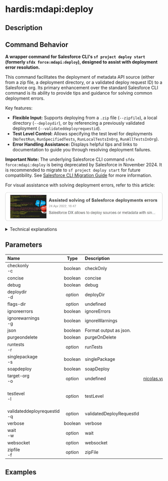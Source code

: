 <!-- This file has been generated with command 'sf hardis:doc:plugin:generate'. Please do not update it manually or it may be overwritten -->
# hardis:mdapi:deploy

## Description


## Command Behavior

**A wrapper command for Salesforce CLI's `sf project deploy start` (formerly `sfdx force:mdapi:deploy`), designed to assist with deployment error resolution.**

This command facilitates the deployment of metadata API source (either from a zip file, a deployment directory, or a validated deploy request ID) to a Salesforce org. Its primary enhancement over the standard Salesforce CLI command is its ability to provide tips and guidance for solving common deployment errors.

Key features:

- **Flexible Input:** Supports deploying from a `.zip` file (`--zipfile`), a local directory (`--deploydir`), or by referencing a previously validated deployment (`--validateddeployrequestid`).
- **Test Level Control:** Allows specifying the test level for deployments (`NoTestRun`, `RunSpecifiedTests`, `RunLocalTestsInOrg`, `RunAllTestsInOrg`).
- **Error Handling Assistance:** Displays helpful tips and links to documentation to guide you through resolving deployment failures.

**Important Note:** The underlying Salesforce CLI command `sfdx force:mdapi:deploy` is being deprecated by Salesforce in November 2024. It is recommended to migrate to `sf project deploy start` for future compatibility. See [Salesforce CLI Migration Guide](https://developer.salesforce.com/docs/atlas.en-us.sfdx_cli_reference.meta/sfdx_cli_reference/cli_reference_mig_deploy_retrieve.htm) for more information.

For visual assistance with solving deployment errors, refer to this article:

[![Assisted solving of Salesforce deployments errors](https://github.com/hardisgroupcom/sfdx-hardis/raw/main/docs/assets/images/article-deployment-errors.jpg)](https://nicolas.vuillamy.fr/assisted-solving-of-salesforce-deployments-errors-47f3666a9ed0)

<details>
<summary>Technical explanations</summary>

This command acts as an intelligent wrapper around the Salesforce CLI's metadata deployment functionality:

- **Command Wrapping:** It uses the `wrapSfdxCoreCommand` utility to execute the `sfdx force:mdapi:deploy` (or its equivalent `sf project deploy start`) command, passing through all relevant flags and arguments.
- **Error Analysis (Implicit):** While the direct code snippet doesn't show explicit error analysis, the description implies that the `wrapSfdxCoreCommand` or a subsequent process intercepts deployment failures and provides contextual help.
- **User Guidance:** It logs messages to the console, including deprecation warnings and pointers to external documentation for troubleshooting.
- **Argument Passthrough:** It directly passes the command-line arguments (`this.argv`) to the underlying Salesforce CLI command, ensuring all standard deployment options are supported.
</details>


## Parameters

| Name                            |  Type   | Description              |                Default                 | Required |                                Options                                 |
|:--------------------------------|:-------:|:-------------------------|:--------------------------------------:|:--------:|:----------------------------------------------------------------------:|
| checkonly<br/>-c                | boolean | checkOnly                |                                        |          |                                                                        |
| concise                         | boolean | concise                  |                                        |          |                                                                        |
| debug                           | boolean | debug                    |                                        |          |                                                                        |
| deploydir<br/>-d                | option  | deployDir                |                                        |          |                                                                        |
| flags-dir                       | option  | undefined                |                                        |          |                                                                        |
| ignoreerrors                    | boolean | ignoreErrors             |                                        |          |                                                                        |
| ignorewarnings<br/>-g           | boolean | ignoreWarnings           |                                        |          |                                                                        |
| json                            | boolean | Format output as json.   |                                        |          |                                                                        |
| purgeondelete                   | boolean | purgeOnDelete            |                                        |          |                                                                        |
| runtests<br/>-r                 | option  | runTests                 |                                        |          |                                                                        |
| singlepackage<br/>-s            | boolean | singlePackage            |                                        |          |                                                                        |
| soapdeploy                      | boolean | soapDeploy               |                                        |          |                                                                        |
| target-org<br/>-o               | option  | undefined                | nicolas.vuillamy@cloudity.com.playnico |          |                                                                        |
| testlevel<br/>-l                | option  | testLevel                |               NoTestRun                |          | NoTestRun<br/>RunSpecifiedTests<br/>RunLocalTests<br/>RunAllTestsInOrg |
| validateddeployrequestid<br/>-q | option  | validatedDeployRequestId |                                        |          |                                                                        |
| verbose                         | boolean | verbose                  |                                        |          |                                                                        |
| wait<br/>-w                     | option  | wait                     |                  120                   |          |                                                                        |
| websocket                       | option  | websocket                |                                        |          |                                                                        |
| zipfile<br/>-f                  | option  | zipFile                  |                                        |          |                                                                        |

## Examples



